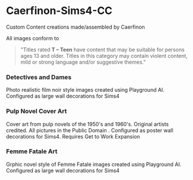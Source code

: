 # Caerfinon-Sims4-CC
Custom Content creations made/assembled by Caerfinon

All images conform to 
> "Titles rated **T – Teen** have content that may be suitable for persons ages 13 and older. Titles in this category may contain violent content, mild or strong language and/or suggestive themes."


### Detectives and Dames
Photo realistic film noir style images created using Playground AI. Configured as large wall decorations for Sims4 

### Pulp Novel Cover Art
Cover art from pulp novels of the 1950's and 1960's. Original artists credited. All pictures in the Public Domain . Configured as poster wall decorations for Sims4. Requires Get to Work Expansion 

### Femme Fatale Art
Grphic novel style of Femme Fatale images created using Playground AI. Configured as large wall decorations for Sims4 

